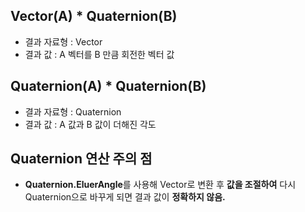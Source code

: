 ## Vector(A) * Quaternion(B)
* 결과 자료형 : Vector
* 결과 값 : A 벡터를 B 만큼 회전한 벡터 값

## Quaternion(A) * Quaternion(B)
* 결과 자료형 : Quaternion
* 결과 값 : A 값과 B 값이 더해진 각도

## Quaternion 연산 주의 점
* **Quaternion.EluerAngle**를 사용해 Vector로 변환 후 **값을 조절하여** 다시 Quaternion으로 바꾸게 되면 결과 값이 **정확하지 않음.**

